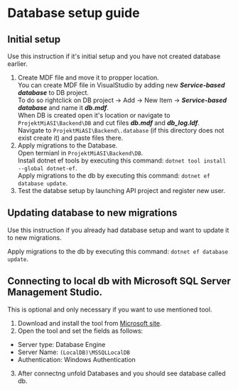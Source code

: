 # Database setup guide

## Initial setup
Use this instruction if it's initial setup and you have not created database earlier.

1. Create MDF file and move it to propper location. <br>
You can create MDF file in VisualStudio by adding new ***Service-based database*** to DB project. <br>
To do so rightclick on DB project -> Add -> New Item -> ***Service-based database*** and name it ***db.mdf***. <br>
When DB is created open it's location or navigate to `ProjektMiASI\Backend\DB` and cut files ***db.mdf*** and ***db_log.ldf***. <br>
Navigate to `ProjektMiASI\Backend\.database` (if this directory does not exist create it) and paste files there. <br>
2. Apply migrations to the Database. <br>
Open termianl in `ProjektMiASI\Backend\DB`. <br>
Install dotnet ef tools by executing this command: `dotnet tool install --global dotnet-ef`. <br>
Apply migrations to the db by executing this command: `dotnet ef database update`. <br>
3. Test the databse setup by launching API project and register new user.

## Updating database to new migrations
Use this instruction if you already had database setup and want to update it to new migrations.

Apply migrations to the db by executing this command: `dotnet ef database update`.

## Connecting to local db with Microsoft SQL Server Management Studio.
This is optional and only necessary if you want to use mentioned tool.

1. Download and install the tool from [Microsoft site](https://learn.microsoft.com/en-us/sql/ssms/download-sql-server-management-studio-ssms?view=sql-server-ver16).
2. Open the tool and set the fields as follows:
* Server type: Database Engine
* Server Name: `(LocalDB)\MSSQLLocalDB`
* Authentication: Windows Authentication
3. After connectng unfold Databases and you should see database called db.
